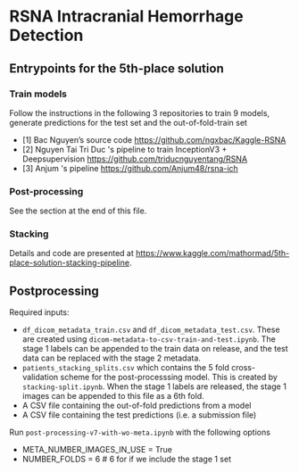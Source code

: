 # RSNA Intracranial Hemorrhage Detection

## Entrypoints for the 5th-place solution

### Train models 
Follow the instructions in the following 3 repositories to train 9 models, generate predictions for the test set and the out-of-fold-train set 
* [1] Bac Nguyen’s source code
https://github.com/ngxbac/Kaggle-RSNA
* [2] Nguyen Tai Tri Duc 's pipeline to train InceptionV3 + Deepsupervision
https://github.com/triducnguyentang/RSNA
* [3] Anjum 's pipeline
https://github.com/Anjum48/rsna-ich


### Post-processing 
See the section at the end of this file.


### Stacking 
Details and code are presented at https://www.kaggle.com/mathormad/5th-place-solution-stacking-pipeline.

## Postprocessing

Required inputs:
* `df_dicom_metadata_train.csv` and `df_dicom_metadata_test.csv`. These are created using `dicom-metadata-to-csv-train-and-test.ipynb`. The stage 1 labels can be appended to the train data on release, and the test data can be replaced with the stage 2 metadata.
* `patients_stacking_splits.csv` which contains the 5 fold cross-validation scheme for the post-processsing model. This is created by `stacking-split.ipynb`. When the stage 1 labels are released, the stage 1 images can be appended to this file as a 6th fold.
* A CSV file containing the out-of-fold predictions from a model
* A CSV file containing the test predictions (i.e. a submission file)

Run `post-processing-v7-with-wo-meta.ipynb` with the following options
* META_NUMBER_IMAGES_IN_USE = True
* NUMBER_FOLDS = 6 # 6 for if we include the stage 1 set

